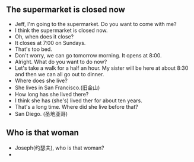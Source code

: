 ## The supermarket is closed now
- Jeff, I'm going to the supermarket. Do you want to come with me?
- I think the supermarket is closed now.
- Oh, when does it close?
- It closes at 7:00 on Sundays.
- That's too bed.
- Don't worry, we can go tomorrow morning. It opens at 8:00.
- Alright. What do you want to do now?
- Let's take a walk for a half an hour. My sister will be here at about 8:30 and then we can all go out to dinner. 
- Where does she live?
- She lives in San Francisco.(旧金山)
- How long has she lived there?
- I think she has (she's) lived ther for about ten years.
- That's a long time. Where did she live before that?
- San Diego. (圣地亚哥)
## Who is that woman
- Joseph(约瑟夫), who is that woman?
- 

